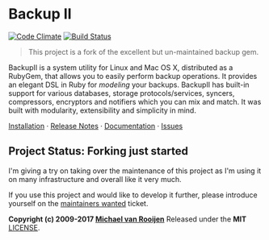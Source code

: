 Backup II
=========

[![Code Climate](https://codeclimate.com/github/backupii/backupii.svg)](https://codeclimate.com/github/backupii/backupii)
[![Build Status](https://travis-ci.org/backupii/backupii.svg?branch=master)](https://travis-ci.org/backupii/backupii)

> This project is a fork of the excellent but un-maintained backup gem.

BackupII is a system utility for Linux and Mac OS X, distributed as a
RubyGem, that allows you to easily perform backup operations. It
provides an elegant DSL in Ruby for _modeling_ your backups. BackupII
has built-in support for various databases, storage
protocols/services, syncers, compressors, encryptors and notifiers
which you can mix and match. It was built with modularity,
extensibility and simplicity in mind.

[Installation][] &middot; [Release Notes][] &middot; [Documentation][] &middot; [Issues][]

## Project Status: Forking just started ##

I'm giving a try on taking over the maintenance of this project as I'm
using it on many infrastructure and overall like it very much.

If you use this project and would like to develop it further, please
introduce yourself on the [maintainers wanted][Maintainers wanted]
ticket.

**Copyright (c) 2009-2017 [Michael van Rooijen][]**
Released under the **MIT** [LICENSE](LICENSE).

[Installation]:  http://backupii.github.io/backupii/v4/installation
[Release Notes]: http://backupii.github.io/backupii/v4/release-notes
[Documentation]: http://backupii.github.io/backupii/v4
[Issues]: https://github.com/backupii/backupii/issues
[Maintainers wanted]: https://github.com/backupii/backupii/issues/1
[Michael van Rooijen]: http://github.com/mrrooijen
